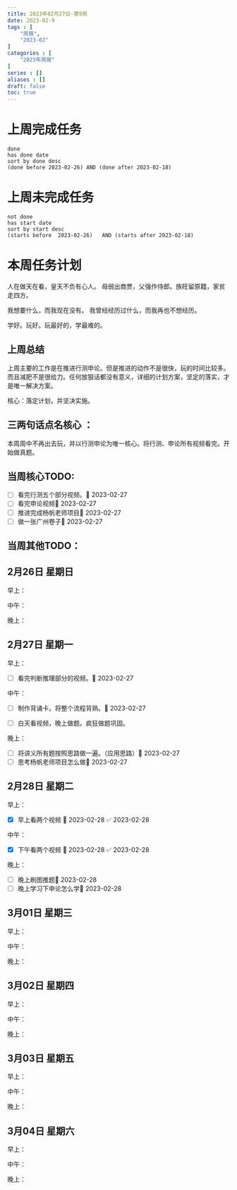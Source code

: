 ```yaml
---
title: 2023年02月27日-第9周
date: 2023-02-9
tags : [
	"周报",
	"2023-02"
]
categories : [
	"2023年周报"
]
series : []
aliases : []
draft: false
toc: true
---
```

# 上周完成任务
```tasks
done
has done date
sort by done desc
(done before 2023-02-26) AND (done after 2023-02-18)
```

# 上周未完成任务
```tasks
not done
has start date
sort by start desc
(starts before  2023-02-26)   AND (starts after 2023-02-18) 

```


# 本周任务计划

人在做天在看，皇天不负有心人。
母弱出商贾，父强作侍郎。族旺留原籍，家贫走四方。

我想要什么，而我现在没有。
我曾经经历过什么，而我再也不想经历。

学好。玩好。玩最好的，学最难的。

## 上周总结
上周主要的工作是在推进行测申论。但是推进的动作不是很快，玩的时间比较多。而且减肥不是很给力。任何放狠话都没有意义，详细的计划方案，坚定的落实，才是唯一解决方案。

核心：落定计划，并坚决实施。



## 三两句话点名核心 ：

本周周中不再出去玩，并以行测申论为唯一核心。将行测、申论所有视频看完。开始做真题。

## 当周核心TODO:
- [ ] 看完行测五个部分视频。🛫 2023-02-27 
- [ ] 看完申论视频🛫 2023-02-27 
- [ ] 推进完成杨帆老师项目🛫 2023-02-27 
- [ ] 做一张广州卷子🛫 2023-02-27 

## 当周其他TODO：



## 2月26日 星期日  
早上：

中午：

晚上：

## 2月27日 星期一  
早上：
- [ ] 看完判断推理部分的视频。🛫 2023-02-27 


中午：
- [ ] 制作背诵卡。将整个流程背熟。🛫 2023-02-27 
- [ ] 白天看视频，晚上做题。疯狂做题巩固。


晚上：
- [ ] 将讲义所有题按照思路做一遍。（应用思路）🛫 2023-02-27 
- [ ] 思考杨帆老师项目怎么做🛫 2023-02-27 

## 2月28日 星期二  
早上：
- [x] 早上看两个视频 🛫 2023-02-28 ✅ 2023-02-28


中午：
- [x] 下午看两个视频 🛫 2023-02-28 ✅ 2023-02-28

晚上：
- [ ] 晚上刷图推题🛫 2023-02-28 
- [ ] 晚上学习下申论怎么学🛫 2023-02-28 

## 3月01日 星期三  
早上：

中午：

晚上：

## 3月02日 星期四  
早上：

中午：

晚上：

## 3月03日 星期五  
早上：

中午：

晚上：

## 3月04日 星期六  
早上：

中午：

晚上：





